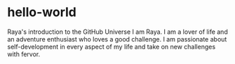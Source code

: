 # hello-world
Raya's introduction to the GitHub Universe
I am Raya. I am a lover of life and an adventure enthusiast who loves a good challenge. I am passionate about self-development in every aspect of my life and take on new challenges with fervor. 
